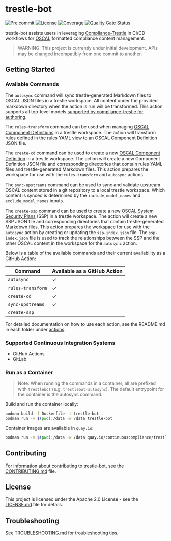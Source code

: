 # trestle-bot

[![Pre commit](https://img.shields.io/badge/pre--commit-enabled-brightgreen?logo=pre-commit&logoColor=white)](https://github.com/pre-commit/pre-commit)
[![License](https://img.shields.io/badge/license-apache-blue.svg)](http://www.apache.org/licenses/LICENSE-2.0.html)
[![Coverage](https://sonarcloud.io/api/project_badges/measure?project=rh-psce_trestle-bot&metric=coverage)](https://sonarcloud.io/summary/new_code?id=rh-psce_trestle-bot)
[![Quality Gate Status](https://sonarcloud.io/api/project_badges/measure?project=rh-psce_trestle-bot&metric=alert_status)](https://sonarcloud.io/summary/new_code?id=rh-psce_trestle-bot)



trestle-bot assists users in leveraging [Compliance-Trestle](https://github.com/oscal-compass/compliance-trestle) in CI/CD workflows for [OSCAL](https://github.com/usnistgov/OSCAL) formatted compliance content management.

> WARNING: This project is currently under initial development. APIs may be changed incompatibly from one commit to another.

## Getting Started

### Available Commands

The `autosync` command will sync trestle-generated Markdown files to OSCAL JSON files in a trestle workspace. All content under the provided markdown directory when the action is run will be transformed. This action supports all top-level models [supported by compliance-trestle for authoring](https://oscal-compass.github.io/compliance-trestle/tutorials/ssp_profile_catalog_authoring/ssp_profile_catalog_authoring/).

The `rules-transform` command can be used when managing [OSCAL Component Definitions](https://pages.nist.gov/OSCAL-Reference/models/v1.1.1/component-definition/json-outline/) in a trestle workspace. The action will transform rules defined in the rules YAML view to an OSCAL Component Definition JSON file.

The `create-cd` command can be used to create a new [OSCAL Component Definition](https://pages.nist.gov/OSCAL-Reference/models/v1.1.1/component-definition/json-outline/) in a trestle workspace. The action will create a new Component Definition JSON file and corresponding directories that contain rules YAML files and trestle-generated Markdown files. This action prepares the workspace for use with the `rules-transform` and `autosync` actions.

The `sync-upstreams` command can be used to sync and validate upstream OSCAL content stored in a git repository to a local trestle workspace. Which content is synced is determined by the `include_model_names` and `exclude_model_names` inputs.

The `create-ssp` command can be used to create a new [OSCAL System Security Plans](https://pages.nist.gov/OSCAL-Reference/models/v1.1.1/system-security-plan/json-outline/) (SSP) in a trestle workspace. The action will create a new SSP JSON file and corresponding directories that contain trestle-generated Markdown files. This action prepares the workspace for use with the `autosync` action by creating or updating the `ssp-index.json` file. The `ssp-index.json` file is used to track the relationships between the SSP and the other OSCAL content in the workspace for the `autosync` action.

Below is a table of the available commands and their current availability as a GitHub Action:

| Command            | Available as a GitHub Action |
|--------------------|------------------------------|
| `autosync`         | &#10003;                     |
| `rules-transform`  | &#10003;                     |                   
| `create-cd`        | &#10003;                     |
| `sync-upstreams`   | &#10003;                     |
| `create-ssp`       |                              |

For detailed documentation on how to use each action, see the README.md in each folder under [actions](./actions/).

### Supported Continuous Integration Systems

- GitHub Actions
- GitLab

### Run as a Container

> Note: When running the commands in a container, all are prefixed with `trestlebot` (e.g. `trestlebot-autosync`). The default entrypoint for the container is the autosync command.

Build and run the container locally:

```bash
podman build -f Dockerfile -t trestle-bot .
podman run -v $(pwd):/data -w /data trestle-bot
```

Container images are available in `quay.io`:

```bash
podman run -v $(pwd):/data -w /data quay.io/continuouscompliance/trestle-bot:<tag>
```

## Contributing

For information about contributing to trestle-bot, see the [CONTRIBUTING.md](./CONTRIBUTING.md) file.

## License

This project is licensed under the Apache 2.0 License - see the [LICENSE.md](LICENSE) file for details.

## Troubleshooting

See [TROUBLESHOOTING.md](./TROUBLESHOOTING.md) for troubleshooting tips.